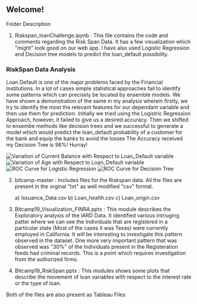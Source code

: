## Welcome!

Folder Description

1) Riskspan_loanChallenge.ipynb : This file contains the code and comments regarding the Risk Span Data. It has a few visualization which "might" look good on our web app. I have also used Logistic Regression and Decision tree models to predict the loan_default possibility.

### RiskSpan Data Analysis
Loan Default is one of the major problems faced by the Financial Institutions. In a lot of cases simple statistical approaches fail to identify some patterns which can precisely be located by ensemble models. We have shown a demonstration of the same in my analysis wherein firstly, we try to identify the most the relevant features for our dependant variable and then 
use them for prediction. Initially we tried using the Logistric Regression Approach, however, it failed to give us a desired accuracy. Then we shifted to ensembe methods like decision trees and we successful to generate a model which would predict the loan_default probability of a customer for the bank and equip the banks to avoid the losses
The Accuracy received my Decision Tree is 98%! Hurray!

![Variation of Current Balance with Respect to Loan_Default variable](Image1.png)
![Variation of Age with Respect to Loan_Default variable](Image2.png)
![ROC Curve for Logistic Regression](ROC_LG.png)
![ROC Curve for Decision Tree](ROC_DT.png)


2) bitcamp-master : Includes files for the Riskspan data. All the files are present in the orginal "txt" as well modified "csv" format. 

    a) Issuance_Data.csv 
    b) Loan_health.csv
    c) Loan_origin.csv
    
3) Bitcamp19_Visualization_FINRA.pptx : This module describes the Exploratory analysis of the IARD Data. It identified various intriuging patter where we can see the Individuals that are registered in a particular state (Most of the cases it was Texas) were currently employed in California. It will be interesting to investigate this pattern observed in the dataset. 
One more very important pattern that was observed was "30%" of the Individuals present in the Registeration feeds had criminal records. This is a point which requires investigation from the authorized firms.

4) Bitcamp19_RiskSpan.pptx : This modules shows some plots that describe the movement of loan variables with respect to the interest rate or the type of loan.

Both of the files are also present as Tableau Files


